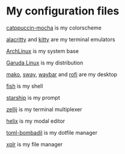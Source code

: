 # My configuration files

[catppuccin-mocha](https://github.com/catppuccin/catppuccin) is my colorscheme

[alacritty](https://github.com/alacritty/alacritty) and [kitty](https://github.com/kovidgoyal/kitty) are my terminal emulators

[ArchLinux](https://wiki.archlinux.org/title/Arch_Linux) is my system base

[Garuda Linux](https://garudalinux.org) is my distribution

[mako](https://github.com/emersion/mako), [sway](https://github.com/swaywm/sway), [waybar](https://github.com/Alexays/Waybar) and [rofi](https://github.com/lbonn/rofi) are my desktop

[fish](https://github.com/fish-shell/fish-shell) is my shell

[starship](https://github.com/starship/starship) is my prompt

[zellij](https://github.com/zellij-org/zellij) is my terminal multiplexer

[helix](https://github.com/helix-editor/helix) is my modal editor

[toml-bombadil]([https://github.com/SuperCuber/dotter](https://github.com/oknozor/toml-bombadil)) is my dotfile manager

[xplr](https://github.com/sayanarijit/xplr) is my file manager 
